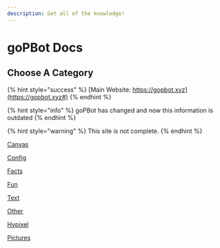 ```yaml
---
description: Get all of the knowledge!
---
```


# goPBot Docs

## Choose A Category

{% hint style="success" %}
[Main Website: https://gopbot.xyz](https://gopbot.xyz#)
{% endhint %}

{% hint style="info" %}
goPBot has changed and now this information is outdated
{% endhint %}

{% hint style="warning" %}
This site is not complete.
{% endhint %}

[Canvas]()

[Config]()

[Facts]()

[Fun]()

[Text](text.md)

[Other](other.md)

[Hypixel](hypixel.md) 

[Pictures](pictures.md)

